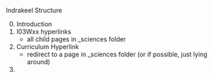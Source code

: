 Indrakeel Structure

0. Introduction
1. I03Wxx hyperlinks
    - all child pages in _sciences folder
2. Curriculum Hyperlink
    - redirect to a page in _sciences folder (or if possible, just lying around)
3. 